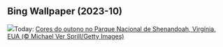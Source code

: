 ## Bing Wallpaper (2023-10)
![](https://www.bing.com/th?id=OHR.ShenandoahFoliage_PT-BR9012725885_UHD.jpg&w=1000)Today: [Cores do outono no Parque Nacional de Shenandoah, Virgínia, EUA (© Michael Ver Sprill/Getty Images)](https://www.bing.com/th?id=OHR.ShenandoahFoliage_PT-BR9012725885_UHD.jpg)